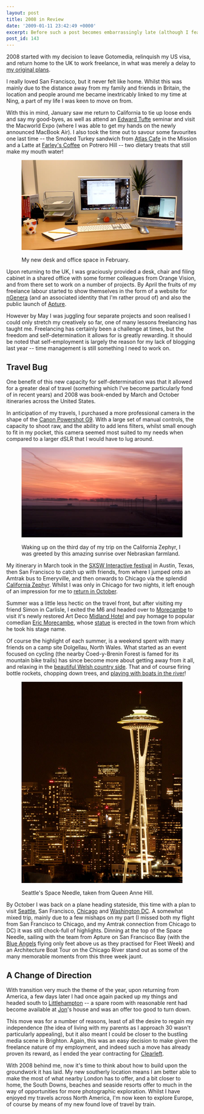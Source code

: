 ```yaml
---
layout: post
title: 2008 in Review
date: '2009-01-11 23:42:49 +0000'
excerpt: Before such a post becomes embarrassingly late (although I fear we may already have passed such a point) here is a quick run down of what I got up to last year.
post_id: 143
---
```

2008 started with my decision to leave Gotomedia, relinquish my US visa, and return home to the UK to work freelance, in what was merely a delay to [my original plans][1].

I really loved San Francisco, but it never felt like home. Whilst this was mainly due to the distance away from my family and friends in Britain, the location and people around me became inextricably linked to my time at Ning, a part of my life I was keen to move on from.

With this in mind, January saw me return to California to tie up loose ends and say my good-byes, as well as attend an [Edward Tufte][2] seminar and visit the Macworld Expo (where I was able to get my hands on the newly announced MacBook Air). I also took the time out to savour some favourites one last time -- the Smoked Turkey sandwich from [Atlas Cafe][3] in the Mission and a Latte at [Farley's Coffee][4] on Potrero Hill -- two dietary treats that still make my mouth water!

<figure>
    <img src="/assets/2009/01/newoffice.jpg" alt=""/>
    <figcaption>
        <p>My new desk and office space in February.</p>
    </figcaption>
</figure>

Upon returning to the UK, I was graciously provided a desk, chair and filing cabinet in a shared office with some former colleagues from Orange Vision, and from there set to work on a number of projects. By April the fruits of my freelance labour started to show themselves in the form of a website for [nGenera][5] (and an associated identity that I'm rather proud of) and also the public launch of [Apture][6].

However by May I was juggling four separate projects and soon realised I could only stretch my creatively so far, one of many lessons freelancing has taught me. Freelancing has certainly been a challenge at times, but the freedom and self-determination it allows for is greatly rewarding. It should be noted that self-employment is largely the reason for my lack of blogging last year -- time management is still something I need to work on.

## Travel Bug
One benefit of this new capacity for self-determination was that it allowed for a greater deal of travel (something which I've become particularly fond of in recent years) and 2008 was book-ended by March and October itineraries across the United States.

In anticipation of my travels, I purchased a more professional camera in the shape of the [Canon Powershot G9][7]. With a large set of manual controls, the capacity to shoot raw, and the ability to add lens filters, whilst small enough to fit in my pocket, this camera seemed most suited to my needs when compared to a larger dSLR that I would have to lug around.

<figure>
    <img src="/assets/2009/01/nebraska.jpg" alt=""/>
    <figcaption>
        <p>Waking up on the third day of my trip on the California Zephyr, I was greeted by this amazing sunrise over Nebraskan farmland.</p>
    </figcaption>
</figure>

My itinerary in March took in the [SXSW Interactive festival][8] in Austin, Texas, then San Francisco to catch up with friends, from where I jumped onto an Amtrak bus to Emeryville, and then onwards to Chicago via the splendid [California Zephyr][9]. Whilst I was only in Chicago for two nights, it left enough of an impression for me to [return in October][10].

Summer was a little less hectic on the travel front, but after visiting my friend Simon in Carlisle, I exited the M6 and headed over to [Morecambe][11] to visit it's newly restored Art Deco [Midland Hotel][12] and pay homage to popular comedian [Eric Morecambe][13], whose [statue][14] is erected in the town from which he took his stage name.

Of course the highlight of each summer, is a weekend spent with many friends on a camp site Dolgellau, North Wales. What started as an event focused on cycling (the nearby Coed-y-Brenin Forest is famed for its mountain bike trails) has since become more about getting away from it all, and relaxing in the [beautiful Welsh country side][15]. That and of course firing bottle rockets, chopping down trees, and [playing with boats in the river][16]!

<figure>
    <img src="/assets/2009/01/spaceneedle.jpg" alt=""/>
    <figcaption>
        <p>Seattle's Space Needle, taken from Queen Anne Hill.</p>
    </figcaption>
</figure>

By October I was back on a plane heading stateside, this time with a plan to visit [Seattle][17], San Francisco, [Chicago][10] and [Washington DC][18]. A somewhat mixed trip, mainly due to a few mishaps on my part (I missed both my flight from San Francisco to Chicago, and my Amtrak connection from Chicago to DC) it was still chock-full of highlights. Dinning at the top of the Space Needle, sailing with the team from Apture on San Francisco Bay (with the [Blue Angels][19] flying only feet above us as they practised for Fleet Week) and an Architecture Boat Tour on the Chicago River stand out as some of the many memorable moments from this three week jaunt.

## A Change of Direction
With transition very much the theme of the year, upon returning from America, a few days later I had once again packed up my things and headed south to [Littlehampton][20] -- a spare room with reasonable rent had become available at [Jon][21]'s house and was an offer too good to turn down.

This move was for a number of reasons, least of all the desire to regain my independence (the idea of living with my parents as I approach 30 wasn't particularly appealing), but it also meant I could be closer to the bustling media scene in Brighton. Again, this was an easy decision to make given the freelance nature of my employment, and indeed such a move has already proven its reward, as I ended the year contracting for [Clearleft][22].

With 2008 behind me, now it's time to think about how to build upon the groundwork it has laid. My new southerly location means I am better able to make the most of what nearby London has to offer, and a bit closer to home, the South Downs, beaches and seaside resorts offer to much in the way of opportunities for more photographic exploration. Whilst I have enjoyed my travels across North America, I'm now keen to explore Europe, of course by means of my new found love of travel by train.

[1]: /2007/10/goodbye_california/
[2]: http://en.wikipedia.org/wiki/Edward_Tufte
[3]: http://www.atlascafe.net/
[4]: http://www.farleyscoffee.com/
[5]: http://ngenera.com
[6]: http://apture.com
[7]: http://www.dpreview.com/reviews/CanonG9/
[8]: http://flickr.com/photos/paulrobertlloyd/sets/72157622892618834/
[9]: /2008/09/california_zephyr/
[10]: /2008/12/chicago/
[11]: http://flickr.com/photos/paulrobertlloyd/sets/72157622895511004/
[12]: http://www.bbc.co.uk/cultureshow/videos/2008/06/s5_e3_morecambe/
[13]: http://en.wikipedia.org/wiki/Eric_Morecambe
[14]: http://flickr.com/photos/paulrobertlloyd/4141486599/
[15]: http://flickr.com/photos/paulrobertlloyd/sets/72157622769820045/
[16]: http://flickr.com/photos/paulrobertlloyd/4141355441/
[17]: /2008/10/seattle
[18]: /2008/12/washington_dc
[19]: http://en.wikipedia.org/wiki/Blue_Angels
[20]: http://en.wikipedia.org/wiki/Littlehampton
[21]: http://roobottom.com/
[22]: http://clearleft.com/